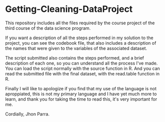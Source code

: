 # Getting-Cleaning-DataProject

This repository includes all the files required by the course project of the third course of the data science program.

If you want a description of all the steps performed in my solution to the project, you can see the codebook file, that also includes a description of the names that were given to the variables of the associated dataset.

The script submitted also contains the steps performed, and a brief description of each one, so you can understand all the process I've made. You can load the script normally with the source function in R. And you can read the submitted file with the final dataset, with the read.table function in R.

Finally I will like to apologize if you find that my use of the language is not aproppiated, this is not my primary language and I have yet much more to learn, and thank you for taking the time to read this, it's very important for me. 

Cordially, Jhon Parra.
